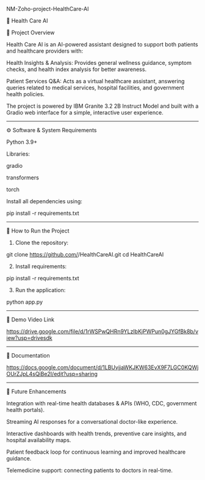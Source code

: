 NM-Zoho-project-HealthCare-AI

🏥 Health Care AI

📌 Project Overview

Health Care AI is an AI-powered assistant designed to support both patients and healthcare providers with:

Health Insights & Analysis: Provides general wellness guidance, symptom checks, and health index analysis for better awareness.

Patient Services Q&A: Acts as a virtual healthcare assistant, answering queries related to medical services, hospital facilities, and government health policies.


The project is powered by IBM Granite 3.2 2B Instruct Model and built with a Gradio web interface for a simple, interactive user experience.


---

⚙️ Software & System Requirements

Python 3.9+

Libraries:

gradio

transformers

torch



Install all dependencies using:

pip install -r requirements.txt


---

🚀 How to Run the Project

1. Clone the repository:

git clone https://github.com/<your-username>/HealthCareAI.git
cd HealthCareAI


2. Install requirements:

pip install -r requirements.txt


3. Run the application:

python app.py




---

🎥 Demo Video Link

https://drive.google.com/file/d/1rWSPwQHRn9YLzIbKjPWPun0gJYGfBk8b/view?usp=drivesdk


---

📑 Documentation

https://docs.google.com/document/d/1LBUvjjaWKJKW63EvX9F7LGC0KQWjOUrZJpL4sQiBe2I/edit?usp=sharing


---

🔮 Future Enhancements

Integration with real-time health databases & APIs (WHO, CDC, government health portals).

Streaming AI responses for a conversational doctor-like experience.

Interactive dashboards with health trends, preventive care insights, and hospital availability maps.

Patient feedback loop for continuous learning and improved healthcare guidance.

Telemedicine support: connecting patients to doctors in real-time.


